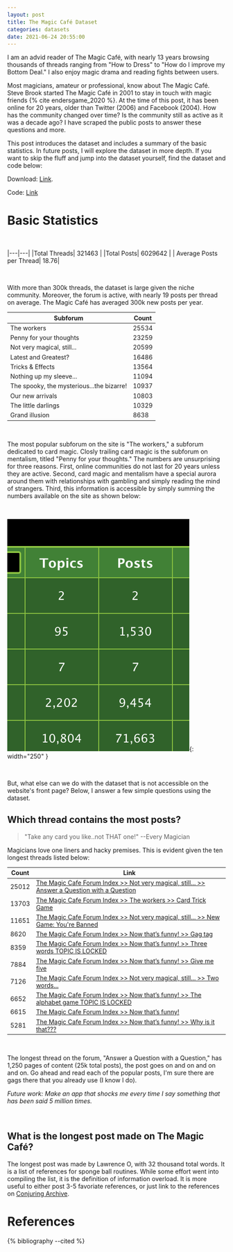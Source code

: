 ```yaml
---
layout: post
title: The Magic Café Dataset
categories: datasets 
date: 2021-06-24 20:55:00
---
```


I am an advid reader of The Magic Café, with nearly 13 years browsing thousands of threads ranging from "How to Dress" to "How do I improve my Bottom Deal." I also enjoy magic drama and reading fights between users. 

Most magicians, amateur or professional, know about The Magic Café. Steve Brook started The Magic Café in 2001 to stay in touch with magic friends {% cite endersgame_2020 %}. At the time of this post, it has been online for 20 years, older than Twitter (2006) and Facebook (2004). How has the community changed over time? Is the community still as active as it was a decade ago? I have scraped the public posts to answer these questions and more.

This post introduces the dataset and includes a summary of the basic statistics. In future posts, I will explore the dataset in more depth. If you want to skip the fluff and jump into the dataset yourself, find the dataset and code below:

Download: [Link](https://drive.google.com/file/d/1H1fNp01wsk8rL16BReMHX6xcr38UeE5Z/view?usp=sharing).

Code: [Link](https://github.com/quantifiedmagic/The-Magic-Cafe-Dataset)

# Basic Statistics

&nbsp;


|---|---|
|Total Threads| 321463 |
|Total Posts| 6029642 |
| Average Posts per Thread| 18.76|

&nbsp;

With more than 300k threads, the dataset is large given the niche community. Moreover, the forum is active, with nearly 19 posts per thread on average. The Magic Café has averaged 300k new posts per year. 

|Subforum|Count|
|---|---|
|The workers | 25534 |
|Penny for your thoughts | 23259 |
|Not very magical, still... | 20599 |
|Latest and Greatest? | 16486|
|Tricks & Effects | 13564|
|Nothing up my sleeve...| 11094|
|The spooky, the mysterious...the bizarre!|10937|
|Our new arrivals|10803
|The little darlings|10329|
|Grand illusion|8638|

&nbsp;

The most popular subforum on the site is "The workers," a subforum dedicated to card magic. Closly trailing card magic is the subforum on mentalism, titled "Penny for your thoughts." The numbers are unsurprising for three reasons. First, online communities do not last for 20 years unless they are active. Second, card magic and mentalism have a special aurora around them with relationships with gambling and simply reading the mind of strangers. Third, this information is accessible by simply summing the numbers available on the site as shown below:

&nbsp;

![The Magic Cafe](/assets/themagiccafe-posts.png){: width="250" }

&nbsp;

But, what else can we do with the dataset that is not accessible on the website's front page? Below, I answer a few simple questions using the dataset.

## Which thread contains the most posts?

> "Take any card you like..not THAT one!" --Every Magician

Magicians love one liners and hacky premises. This is evident given the ten longest threads listed below:

|Count|Link|
|-----|----|
|25012 | [The Magic Cafe Forum Index >> Not very magical, still... >> Answer a Question with a Question](https://www.themagiccafe.com/forums/viewtopic.php?topic=250916&amp;forum=32)|
|13703 | [The Magic Cafe Forum Index >> The workers >> Card Trick Game](https://www.themagiccafe.com/forums/viewtopic.php?topic=181702&amp;forum=2) |
|11651| [The Magic Cafe Forum Index >> Not very magical, still... >> New Game: You're Banned](https://www.themagiccafe.com/forums/viewtopic.php?topic=385331&amp;forum=32&amp;start=0) |
| 8620| [The Magic Cafe Forum Index >> Now that’s funny! >> Gag tag](https://www.themagiccafe.com/forums/viewtopic.php?topic=230576&amp;forum=24)|
| 8359| [The Magic Cafe Forum Index >> Now that’s funny! >> Three words  TOPIC IS LOCKED](https://www.themagiccafe.com/forums/viewtopic.php?topic=247474&amp;forum=24)|
| 7884 | [The Magic Cafe Forum Index >> Now that’s funny! >> Give me five](https://www.themagiccafe.com/forums/viewtopic.php?topic=327332&amp;forum=24)|
| 7126| [The Magic Cafe Forum Index >> Not very magical, still... >> Two words...](https://www.themagiccafe.com/forums/viewtopic.php?topic=352338&amp;forum=32)|
| 6652 | [The Magic Cafe Forum Index >> Now that’s funny! >> The alphabet game  TOPIC IS LOCKED](https://www.themagiccafe.com/forums/viewtopic.php?topic=250953&amp;forum=24)|
| 6615| [The Magic Cafe Forum Index >> Now that’s funny!](https://www.themagiccafe.com/forums/viewtopic.php?topic=330272&amp;forum=24)|
| 5281 | [The Magic Cafe Forum Index >> Now that’s funny! >> Why is it that???](https://www.themagiccafe.com/forums/viewtopic.php?topic=278537&amp;forum=24)|

&nbsp;

The longest thread on the forum, "Answer a Question with a Question," has 1,250 pages of content (25k total posts), the post goes on and on and on and on. Go ahead and read each of the popular posts, I'm sure there are gags there that you already use (I know I do).

*Future work: Make an app that shocks me every time I say something that has been said 5 million times.*


&nbsp;

## What is the longest post made on The Magic Café?

The longest post was made by Lawrence O, with 32 thousand total words. It is a list of references for sponge ball routines. While some effort went into compiling the list, it is the definition of information overload. It is more  useful to either post 3-5 favoriate references, or just link to the references on [Conjuring Archive](https://www.conjuringarchive.com/list/category/340).


# References

{% bibliography --cited %}
